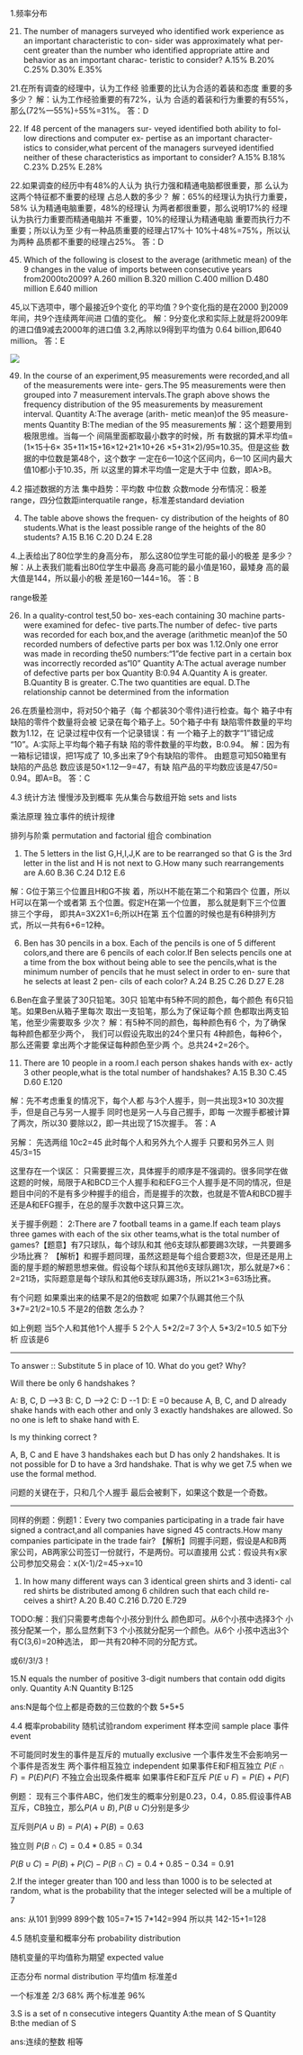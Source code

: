 1.频率分布

21. The number of managers surveyed
who identified work experience as
an important characteristic to con-
sider was approximately what per-
cent greater than the number who
identified appropriate attire and
behavior as an important charac-
teristic to consider?
A.15%
B.20%
C.25%
D.30%
E.35%

21.在所有调查的经理中，认为工作经
验重要的比认为合适的着装和态度
重要的多多少？
解：认为工作经验重要的有72%，认为
合适的着装和行为重要的有55%，
那么(72%一55%)÷55%=31%。
答：D

22. If 48 percent of the managers sur-
veyed identified both ability to fol-
low directions and computer ex-
pertise as an important character-
istics to consider,what percent of
the managers surveyed identified
neither of these characteristics as
important to consider?
A.15%
B.18%
C.23%
D.25%
E.28%

22.如果调查的经历中有48%的人认为
执行力强和精通电脑都很重要，那
么认为这两个特征都不重要的经理
占总人数的多少？
解：65%的经理认为执行力重要，58%
认为精通电脑重要，48%的经理认
为两者都很重要，那么说明17%的
经理认为执行力重要而精通电脑并
不重要，10%的经理认为精通电脑
重要而执行力不重要；所以认为至
少有一种品质重要的经理占17%十
10%十48%=75%，所以认为两种
品质都不重要的经理占25%。
答：D


45. Which of the following is closest
to the average (arithmetic mean)
of the 9 changes in the value of
imports between consecutive years
from2000to2009?
A.260 million
B.320 million
C.400 million
D.480 million
E.640 million

45,以下选项中，哪个最接近9个变化
的平均值？9个变化指的是在2000
到2009年间，共9个连续两年间进
口值的变化。
解：9分变化求和实际上就是将2009年
的进口值9减去2000年的进口值
3.2,再除以9得到平均值为
0.64 billion,即640 million。
答：E

<img src="./ana1.png">

49. In the course of an experiment,95
measurements were recorded,and
all of the measurements were inte-
gers.The 95 measurements were
then grouped into 7 measurement
intervals.The graph above shows
the frequency distribution of the
95 measurements by measurement
interval.
Quantity A:The average (arith-
metic mean)of the 95 measure-
ments
Quantity B:The median of the 95
measurements
解：这个题要用到极限思维。当每一个
间隔里面都取最小数字的时候，所
有数据的算术平均值=(1×15十6×
35+11×15+16×12+21×10+26
×5+31×2)/95≈10.35。但是这些
数据的中位数是第48个，这个数字
一定在6一10这个区间内，6一10
区间内最大值10都小于10.35，所
以这里的算术平均值一定是大于中
位数，即A>B。

4.2 描述数据的方法
集中趋势：平均数 中位数 众数mode
分布情况：极差range，四分位数距interquatile range，标准差standard deviation


4. The table above shows the frequen-
cy distribution of the heights of 80
students.What is the least possible
range of the heights of the 80 students?
A.15
B.16
C.20
D.24
E.28

4.上表给出了80位学生的身高分布，
那么这80位学生可能的最小的极差
是多少？
解：从上表我们能看出80位学生中最高
身高可能的最小值是160，最矮身
高的最大值是144，所以最小的极
差是160一144=16。
答：B

range极差


26. In a quality-control test,50 bo-
xes-each containing 30 machine
parts-were examined for defec-
tive parts.The number of defec-
tive parts was recorded for each
box,and the average (arithmetic
mean)of the 50 recorded numbers
of defective parts per box was
1.12.Only one error was made in
recording the50 numbers:“1”de
fective part in a certain box was
incorrectly recorded as“l0”
Quantity A:The actual average
number of defective parts per box
Quantity B:0.94
A.Quantity A is greater.
B.Quantity B is greater.
C.The two quantities are equal.
D.The relationship
cannot be
determined from the information

26.在质量检测中，将对50个箱子（每
个都装30个零件)进行检查。每个
箱子中有缺陷的零件个数量将会被
记录在每个箱子上。50个箱子中有
缺陷零件数量的平均数为1.12，在
记录过程中仅有一个记录错误：有
一个箱子上的数字“1”错记成
“10”。A:实际上平均每个箱子有缺
陷的零件数量的平均数，B:0.94。
解：因为有一箱标记错误，把1写成了
10,多出来了9个有缺陷的零件。
由题意可知50箱里有缺陷的产品总
数应该是50×1.12一9=47，有缺
陷产品的平均数应该是47/50=
0.94。即A=B。
答：C

4.3 统计方法
慢慢涉及到概率 先从集合与数组开始 sets and lists

乘法原理 独立事件的统计规律

排列与阶乘 permutation and factorial
组合 combination

1. The 5 letters in the list G,H,I,J,K are to be rearranged so that G is the 3rd letter in the list and H is not next to G.How many such rearrangements are
A.60
B.36
C.24
D.12
E.6

解：G位于第三个位置且H和G不挨
着，所以H不能在第二个和第四个
位置，所以H可以在第一个或者第
五个位置。假定H在第一个位置，
那么就是剩下三个位置排三个字母，
即共A=3X2X1=6;所以H在第
五个位置的时候也是有6种排列方
式，所以一共有6+6=12种。


6. Ben has 30 pencils in a box. Each
of the pencils is one of 5 different
colors,and there are 6 pencils of
each color.If Ben selects pencils
one at a time from the box without
being able to see the pencils,what
is the minimum number of pencils
that he must select in order to en-
sure that he selects at least 2 pen-
cils of each color?
A.24
B.25
C.26
D.27
E.28

6.Ben在盒子里装了30只铅笔。30只
铅笔中有5种不同的颜色，每个颜色
有6只铅笔。如果Ben从箱子里每次
取出一支铅笔，那么为了保证每个颜
色都取出两支铅笔，他至少需要取多
少次？
解：有5种不同的颜色，每种颜色有6
个，为了确保每种颜色都至少两个，
我们可以假设先取出的24个里只有
4种颜色，每种6个，那么还需要
拿出两个才能保证每种颜色至少两
个。总共24+2=26个。


11. There are 10 people in a room.I
each person shakes hands with ex-
actly 3 other people,what is the
total number of handshakes?
A.15
B.30
C.45
D.60
E.120

解：先不考虑重复的情况下，每个人都
与3个人握手，则一共出现3×10
30次握手，但是自己与另一人握手
同时也是另一人与自己握手，即每
一次握手都被计算了两次，所以30
要除以2，即一共出现了15次握手。
答：A

另解：
先选两组 10c2=45 此时每个人和另外九个人握手 只要和另外三人 则 45/3=15


这里存在一个误区：
只需要握三次，具体握手的顺序是不强调的。很多同学在做这题的时候，局限于A和BCD三个人握手和和EFG三个人握手是不同的情况，但是题目中问的不是有多少种握手的组合，而是握手的次数，也就是不管A和BCD握手还是A和EFG握手，在总的屋手次数中这只算三次。


关于握手例题：
2:There are 7 football teams in a game.If each team plays three games with each of
the six other teams,what is the total number of games?【题意】有7只球队，每个球队和其
他6支球队都要踢3次球，一共要踢多少场比赛？
【解析】和握手题同理，虽然这题是每个组合要题3次，但是还是用上面的屋手题的解题思想来做。假设每个球队和其他6支球队踢1次，那么就是7×6：2=21场，实际题意是每个球队和其他6支球队踢3场，所以21×3=63场比赛。

有个问题 如果乘出来的结果不是2的倍数呢 如果7个队踢其他三个队 3*7=21/2=10.5 不是2的倍数 怎么办？

如上例题 当5个人和其他1个人握手 5
2个人 5\*2/2=7
3个人 5\*3/2=10.5 如下分析 应该是6

---
To answer :: Substitute 5 in place of 10. What do you get? Why?

Will there be only 6 handshakes ?

A: B, C, D -->3
B: C, D -->2
C: D --1
D:
E =0 because A, B, C, and D already shake hands with each other and only 3 exactly handshakes are allowed. So no one is left to shake hand with E.

Is my thinking correct ?

A, B, C and E have 3 handshakes each but D has only 2 handshakes.
It is not possible for D to have a 3rd handshake. That is why we get 7.5 when we use the formal method.

问题的关键在于，只和几个人握手 最后会被剩下，如果这个数是一个奇数。

---



同样的例题：例题1：Every two companies participating in a trade fair have signed a
contract,and all companies have signed 45 contracts.How many companies participate in
the trade fair?
【解析】同握手问题，假设是A和B两家公司，AB两家公司签订一份就行，不是两份。可以直接用
公式：假设共有x家公司参加交易会：x(X-1)/2=45→x=10

1.  In how many different ways can 3
identical green shirts and 3 identi-
cal red shirts be distributed among
6 children such that each child re-
ceives a shirt?
A.20
B.40
C.216
D.720
E.729

TODO:解：我们只需要考虑每个小孩分到什么
颜色即可。从6个小孩中选择3个
小孩分配某一个，那么显然剩下3
个小孩就分配另一个颜色。从6个
小孩中选出3个有C(3,6)=20种选法，
即一共有20种不同的分配方式。

或6!/3!/3！

15.N equals the number of positive 3-digit numbers that contain odd digits only.
Quantity A:N
Quantity B:125

ans:N是每个位上都是奇数的三位数的个数 5\*5*5

4.4 概率probability
随机试验random experiment 
样本空间 sample place
事件 event

不可能同时发生的事件是互斥的 mutually exclusive 
一个事件发生不会影响另一个事件是否发生 两个事件相互独立
independent 
如果事件E和F相互独立 $P(E\cap F)=P(E)P(F)$ 不独立会出现条件概率
如果事件E和F互斥 $P(E\cup F)=P(E)+P(F)$

例题：
现有三个事件ABC，他们发生的概率分别是0.23，0.4，0.85.假设事件AB互斥，CB独立，那么$P(A\cup B),P(B\cup C)$分别是多少

互斥则$P(A\cup B)=P(A)+P(B)=0.63$

独立则 $P(B\cap C)=0.4*0.85=0.34$

$P(B\cup C)=P(B)+P(C)-P(B\cap C)=0.4+0.85-0.34=0.91$

2.If the integer greater than 100 and less than 1000 is to be selected at random, what is the probability that the integer selected will be a multiple of 7

ans: 从101 到999 899个数
105=7\*15
7\*142=994
所以共 142-15+1=128

4.5 随机变量和概率分布
probability distribution

随机变量的平均值称为期望 expected value

正态分布 normal distribution
平均值m 标准差d

一个标准差 2/3 68%
两个标准差 96%

3.S is a set of n consecutive integers 
Quantity A:the mean of S
Quantity B:the median of S

ans:连续的整数 相等

